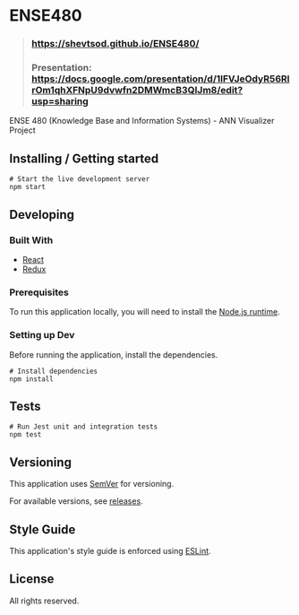 # ENSE480

> ### https://shevtsod.github.io/ENSE480/
>
> ### Presentation: https://docs.google.com/presentation/d/1lFVJeOdyR56RlrOm1qhXFNpU9dvwfn2DMWmcB3QIJm8/edit?usp=sharing

ENSE 480 (Knowledge Base and Information Systems) - ANN Visualizer Project

## Installing / Getting started

```shell
# Start the live development server
npm start
```

## Developing

### Built With

-   [React](https://github.com/facebook/react)
-   [Redux](https://github.com/reduxjs/redux)

### Prerequisites

To run this application locally, you will need to install the [Node.js runtime](https://nodejs.org/en/).

### Setting up Dev

Before running the application, install the dependencies.

```shell
# Install dependencies
npm install
```

## Tests

```shell
# Run Jest unit and integration tests
npm test
```

## Versioning

This application uses [SemVer](http://semver.org/) for versioning.

For available versions, see [releases](/tags).

## Style Guide

This application's style guide is enforced using [ESLint](https://eslint.org/).

## License

All rights reserved.
